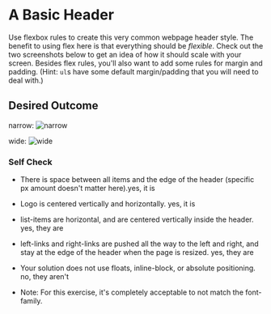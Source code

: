 # A Basic Header

Use flexbox rules to create this very common webpage header style. The benefit to using flex here is that everything should be _flexible_. Check out the two screenshots below to get an idea of how it should scale with your screen. Besides flex rules, you'll also want to add some rules for margin and padding. (Hint: `ul`s have some default margin/padding that you will need to deal with.)

## Desired Outcome

narrow:
![narrow](./desired-outcome-narrow.png)

wide: 
![wide](./desired-outcome-wide.png)

### Self Check
- There is space between all items and the edge of the header (specific px amount doesn't matter here).yes, it is
- Logo is centered vertically and horizontally. yes, it is
- list-items are horizontal, and are centered vertically inside the header. yes, they are
- left-links and right-links are pushed all the way to the left and right, and stay at the edge of the header when the page is resized. yes, they are
- Your solution does not use floats, inline-block, or absolute positioning. no, they aren't

- Note: For this exercise, it's completely acceptable to not match the font-family.